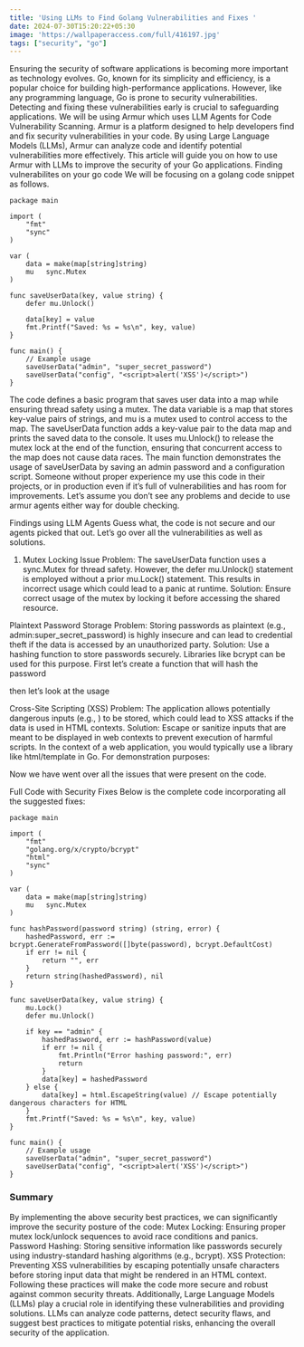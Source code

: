 ```yaml
---
title: 'Using LLMs to Find Golang Vulnerabilities and Fixes '
date: 2024-07-30T15:20:22+05:30
image: 'https://wallpaperaccess.com/full/416197.jpg'
tags: ["security", "go"]
---
```


Ensuring the security of software applications is becoming more important as technology evolves. Go, known for its simplicity and efficiency, is a popular choice for building high-performance applications. However, like any programming language, Go is prone to security vulnerabilities. Detecting and fixing these vulnerabilities early is crucial to safeguarding applications.
We will be using Armur which uses LLM Agents for Code Vulnerability Scanning. Armur is a platform designed to help developers find and fix security vulnerabilities in your code. By using Large Language Models (LLMs), Armur can analyze code and identify potential vulnerabilities more effectively. This article will guide you on how to use Armur with LLMs to improve the security of your Go applications.
Finding vulnerabilites on your go code
We will be focusing on a golang code snippet as follows.

```golang
package main

import (
    "fmt"
    "sync"
)

var (
    data = make(map[string]string)
    mu   sync.Mutex
)

func saveUserData(key, value string) {
    defer mu.Unlock()

    data[key] = value
    fmt.Printf("Saved: %s = %s\n", key, value)
}

func main() {
    // Example usage
    saveUserData("admin", "super_secret_password")
    saveUserData("config", "<script>alert('XSS')</script>")
}
```

The code defines a basic program that saves user data into a map while ensuring thread safety using a mutex. The data variable is a map that stores key-value pairs of strings, and mu is a mutex used to control access to the map. The saveUserData function adds a key-value pair to the data map and prints the saved data to the console. It uses mu.Unlock() to release the mutex lock at the end of the function, ensuring that concurrent access to the map does not cause data races. The main function demonstrates the usage of saveUserData by saving an admin password and a configuration script.
Someone without proper experience my use this code in their projects, or in production even if it’s full of vulnerabilities and has room for improvements. Let’s assume you don’t see any problems and decide to use armur agents either way for double checking.

Findings using LLM Agents
Guess what, the code is not secure and our agents picked that out. Let’s go over all the vulnerabilities as well as solutions.

1. Mutex Locking Issue
Problem: The saveUserData function uses a sync.Mutex for thread safety. However, the defer mu.Unlock() statement is employed without a prior mu.Lock() statement. This results in incorrect usage which could lead to a panic at runtime.
Solution: Ensure correct usage of the mutex by locking it before accessing the shared resource.


Plaintext Password Storage
Problem: Storing passwords as plaintext (e.g., admin:super_secret_password) is highly insecure and can lead to credential theft if the data is accessed by an unauthorized party.
Solution: Use a hashing function to store passwords securely. Libraries like bcrypt can be used for this purpose.
First let’s create a function that will hash the password



then let’s look at the usage




Cross-Site Scripting (XSS)
Problem: The application allows potentially dangerous inputs (e.g., <script>alert('XSS')</script>) to be stored, which could lead to XSS attacks if the data is used in HTML contexts.
Solution: Escape or sanitize inputs that are meant to be displayed in web contexts to prevent execution of harmful scripts. In the context of a web application, you would typically use a library like html/template in Go.
For demonstration purposes:


Now we have went over all the issues that were present on the code.

Full Code with Security Fixes
Below is the complete code incorporating all the suggested fixes:

```golang
package main

import (
    "fmt"
    "golang.org/x/crypto/bcrypt"
    "html"
    "sync"
)

var (
    data = make(map[string]string)
    mu   sync.Mutex
)

func hashPassword(password string) (string, error) {
    hashedPassword, err := bcrypt.GenerateFromPassword([]byte(password), bcrypt.DefaultCost)
    if err != nil {
        return "", err
    }
    return string(hashedPassword), nil
}

func saveUserData(key, value string) {
    mu.Lock()
    defer mu.Unlock()

    if key == "admin" {
        hashedPassword, err := hashPassword(value)
        if err != nil {
            fmt.Println("Error hashing password:", err)
            return
        }
        data[key] = hashedPassword
    } else {
        data[key] = html.EscapeString(value) // Escape potentially dangerous characters for HTML
    }
    fmt.Printf("Saved: %s = %s\n", key, value)
}

func main() {
    // Example usage
    saveUserData("admin", "super_secret_password")
    saveUserData("config", "<script>alert('XSS')</script>")
}
```

### Summary
By implementing the above security best practices, we can significantly improve the security posture of the code:
Mutex Locking: Ensuring proper mutex lock/unlock sequences to avoid race conditions and panics.
Password Hashing: Storing sensitive information like passwords securely using industry-standard hashing algorithms (e.g., bcrypt).
XSS Protection: Preventing XSS vulnerabilities by escaping potentially unsafe characters before storing input data that might be rendered in an HTML context.
Following these practices will make the code more secure and robust against common security threats.
 Additionally, Large Language Models (LLMs) play a crucial role in identifying these vulnerabilities and providing solutions. LLMs can analyze code patterns, detect security flaws, and suggest best practices to mitigate potential risks, enhancing the overall security of the application.